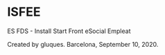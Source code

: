 # ISFEE
ES FDS - Install Start Front eSocial Empleat

Created by gluques.
Barcelona, September 10, 2020.
